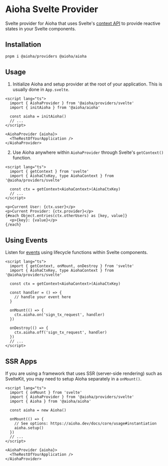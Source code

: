# Aioha Svelte Provider

Svelte provider for Aioha that uses Svelte's [context API](https://svelte.dev/docs/svelte/context) to provide reactive states in your Svelte components.

## Installation

```sh
pnpm i @aioha/providers @aioha/aioha
```

## Usage

1. Initialize Aioha and setup provider at the root of your application. This is usually done in `App.svelte`.

```svelte
<script lang="ts">
  import { AiohaProvider } from '@aioha/providers/svelte'
  import { initAioha } from '@aioha/aioha'

  const aioha = initAioha()
  // ...
</script>

<AiohaProvider {aioha}>
  <TheRestOfYourApplication />
</AiohaProvider>
```

2. Use Aioha anywhere within `AiohaProvider` through Svelte's `getContext()` function.

```svelte
<script lang="ts">
  import { getContext } from 'svelte'
  import { AiohaCtxKey, type AiohaContext } from '@aioha/providers/svelte'

  const ctx = getContext<AiohaContext>(AiohaCtxKey)
  // ...
</script>

<p>Current User: {ctx.user}</p>
<p>Current Provider: {ctx.provider}</p>
{#each Object.entries(ctx.otherUsers) as [key, value]}
  <p>{key}: {value}</p>
{/each}
```

## Using Events

Listen for [events](https://aioha.dev/docs/core/jsonrpc#events) using lifecycle functions within Svelte components.

```svelte
<script lang="ts">
  import { getContext, onMount, onDestroy } from 'svelte'
  import { AiohaCtxKey, type AiohaContext } from '@aioha/providers/svelte'

  const ctx = getContext<AiohaContext>(AiohaCtxKey)

  const handler = () => {
    // handle your event here
  }

  onMount(() => {
    ctx.aioha.on('sign_tx_request', handler)
  })

  onDestroy(() => {
    ctx.aioha.off('sign_tx_request', handler)
  })
  // ...
</script>
```

## SSR Apps

If you are using a framework that uses SSR (server-side rendering) such as SvelteKit, you may need to setup Aioha separately in a `onMount()`.

```svelte
<script lang="ts">
  import { onMount } from 'svelte'
  import { AiohaProvider } from '@aioha/providers/svelte'
  import { Aioha } from '@aioha/aioha'

  const aioha = new Aioha()

  onMount(() => {
    // See options: https://aioha.dev/docs/core/usage#instantiation
    aioha.setup()
  })
  // ...
</script>

<AiohaProvider {aioha}>
  <TheRestOfYourApplication />
</AiohaProvider>
